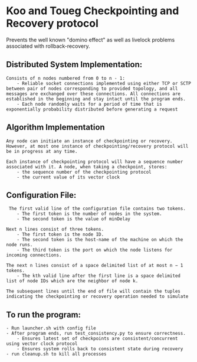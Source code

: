 # Koo and Toueg Checkpointing and Recovery protocol

Prevents the well known "domino effect" as well as livelock problems associated with rollback-recovery.

## Distributed System Implementation:

    Consists of n nodes numbered from 0 to n - 1:
        - Reliable socket connections implemented using either TCP or SCTP between pair of nodes corresponding to provided topology, and all messages are exchanged over these connections. All connections are established in the beginning and stay intact until the program ends.
        - Each node randomly waits for a period of time that is exponentially probability distributed before generating a request

## Algorithm Implementation

    Any node can initiate an instance of checkpointing or recovery. However, at most one instance of checkpointing/recovery protocol will be in progress at any time.

    Each instance of checkpointing protocol will have a sequence number associated with it. A node, when taking a checkpoint, stores:
        - the sequence number of the checkpointing protocol
        - the current value of its vector clock

## Configuration File:

     The first valid line of the configuration file contains two tokens. 
        - The first token is the number of nodes in the system.
        - The second token is the value of minDelay

    Next n lines consist of three tokens.
        - The first token is the node ID.
        - The second token is the host-name of the machine on which the node runs.
        - The third token is the port on which the node listens for incoming connections.
    
    The next n lines consist of a space delimited list of at most n − 1 tokens.
        - The kth valid line after the first line is a space delimited list of node IDs which are the neighbor of node k.
    
    The subsequent lines until the end of file will contain the tuples indicating the checkpointing or recovery operation needed to simulate

## To run the program:
    - Run launcher.sh with config file
    - After program ends, run test_consistency.py to ensure correctness.
        - Ensures latest set of checkpoints are consistent/concurrent using vector clock protocol
        - Ensures system rolls back to consistent state during recovery
    - run cleanup.sh to kill all processes